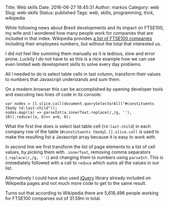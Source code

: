 Title: Web skills
Date: 2016-06-27 18:45:31
Author: markos
Category: web
Slug: web-skills
Status: published
Tags: web, skills, programming, trick, wikipedia

While following news about Brexit developments and its impact on FTSE100, my wife and I wondered how many people work for companies that are included in that index. Wikipedia provides [a list of FTSE100 companies](https://en.wikipedia.org/wiki/FTSE_100_Index) including their employees numbers, but without the total that interested us.

I did not feel like summing them manually as it is tedious, slow and error prone. Luckily I do not have to as this is a nice example how we can use even limited web development skills to solve every day problems.

All I needed to do is select table cells in last column, transform their values to numbers that Javascript understands and sum them.

On a modern browser this can be accomplished by opening developer tools and executing two lines of code in its console:

	var nodes = [].slice.call(document.querySelectorAll("#constituents tbody td:last-child"));
	nodes.map((a) => parseInt(a.innerText.replace(/,/g, ''), 10)).reduce((a, b)=> a+b, 0);
	
What the first line does is select last table cell (`td:last-child`) in each company row of the table (`#constituents tbody`). `[].slice.call` is used to make the resulting list a Javascript array because it is easy to work with.

In second line we first transform the list of page elements to a list of cell values, by picking them with `.innerText`, removing comma separators (`.replace(/,/g, '')`) and changing them to numbers using `parseInt`. This is immediately followed with a call to `reduce` which sums all the values in our list.

Alternatively I could have also used [jQuery](http://jquery.com) library already included on Wikipedia pages and not much more code to get to the same result.

Turns out that according to Wikipedia there are 5,618,496 people working for FTSE100 companies out of 31.59m in total.